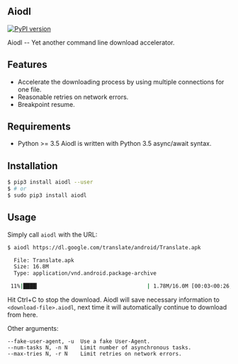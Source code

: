 ## Aiodl
[![PyPI version](https://badge.fury.io/py/aiodl.svg)](https://badge.fury.io/py/aiodl)

Aiodl -- Yet another command line download accelerator.

## Features

- Accelerate the downloading process by using multiple connections for one file.
- Reasonable retries on network errors.
- Breakpoint resume.

## Requirements

- Python >= 3.5 Aiodl is written with Python 3.5 async/await syntax.

## Installation

```bash
$ pip3 install aiodl --user
$ # or
$ sudo pip3 install aiodl
```

## Usage

Simply call `aiodl` with the URL:
```bash
$ aiodl https://dl.google.com/translate/android/Translate.apk

  File: Translate.apk
  Size: 16.8M
  Type: application/vnd.android.package-archive

 11%|████▎                                  | 1.78M/16.0M [00:03<00:26, 565KB/s]
```

Hit Ctrl+C to stop the download. Aiodl will save necessary information to `<download-file>.aiodl`, next time it will automatically continue to download from here.

Other arguments:

```
--fake-user-agent, -u  Use a fake User-Agent.
--num-tasks N, -n N    Limit number of asynchronous tasks.
--max-tries N, -r N    Limit retries on network errors.
```
